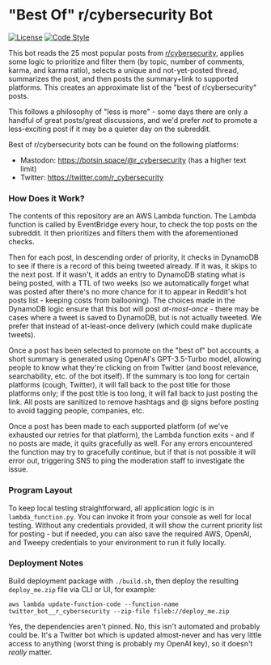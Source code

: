 # "Best Of" r/cybersecurity Bot

[![License](https://img.shields.io/github/license/r-cybersecurity/best-of-bot)](https://github.com/r-cybersecurity/best-of-bot)
[![Code Style](https://img.shields.io/badge/code%20style-black-black)](https://github.com/psf/black)

This bot reads the 25 most popular posts from [r/cybersecurity](https://reddit.com/r/cybersecurity), applies some logic to prioritize and filter them (by topic, number of comments, karma, and karma ratio), selects a unique and not-yet-posted thread, summarizes the post, and then posts the summary+link to supported platforms. This creates an approximate list of the "best of r/cybersecurity" posts.

This follows a philosophy of "less is more" - some days there are only a handful of great posts/great discussions, and we'd prefer *not* to promote a less-exciting post if it may be a quieter day on the subreddit.

Best of r/cybersecurity bots can be found on the following platforms:

* Mastodon: https://botsin.space/@r_cybersecurity (has a higher text limit)
* Twitter: https://twitter.com/r_cybersecurity

### How Does it Work?

The contents of this repository are an AWS Lambda function. The Lambda function is called by EventBridge every hour, to check the top posts on the subreddit. It then prioritizes and filters them with the aforementioned checks.

Then for each post, in descending order of priority, it checks in DynamoDB to see if there is a record of this being tweeted already. If it was, it skips to the next post. If it wasn't, it adds an entry to DynamoDB stating what is being posted, with a TTL of two weeks (so we automatically forget what was posted after there's no more chance for it to appear in Reddit's hot posts list - keeping costs from ballooning). The choices made in the DynamoDB logic ensure that this bot will post *at-most-once* - there may be cases where a tweet is saved to DynamoDB, but is not actually tweeted. We prefer that instead of at-least-once delivery (which could make duplicate tweets).

Once a post has been selected to promote on the "best of" bot accounts, a short summary is generated using OpenAI's GPT-3.5-Turbo model, allowing people to know what they're clicking on from Twitter (and boost relevance, searchability, etc. of the bot itself). If the summary is too long for certain platforms (cough, Twitter), it will fall back to the post title for those platforms only; if the post title is too long, it will fall back to just posting the link. All posts are sanitized to remove hashtags and @ signs before posting to avoid tagging people, companies, etc.

Once a post has been made to each supported platform (of we've exhausted our retries for that platform), the Lambda function exits - and if no posts are made, it quits gracefully as well. For any errors encountered the function may try to gracefully continue, but if that is not possible it will error out, triggering SNS to ping the moderation staff to investigate the issue.

### Program Layout

To keep local testing straightforward, all application logic is in `lambda_function.py`. You can invoke it from your console as well for local testing. Without any credentials provided, it will show the current priority list for posting - but if needed, you can also save the required AWS, OpenAI, and Tweepy credentials to your environment to run it fully locally.

### Deployment Notes

Build deployment package with `./build.sh`, then deploy the resulting `deploy_me.zip` file via CLI or UI, for example:

```
aws lambda update-function-code --function-name twitter_bot__r_cybersecurity --zip-file fileb://deploy_me.zip
```

Yes, the dependencies aren't pinned. No, this isn't automated and probably could be. It's a Twitter bot which is updated almost-never and has very little access to anything (worst thing is probably my OpenAI key), so it doesn't *really* matter.